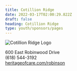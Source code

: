 ```yaml
---
title: Cotillion Ridge
date: 2022-03-17T02:00:29.822Z
draft: false
heading: Cotillion Ridge
type: youth/sponsors/pages
---
```

![Cotillion Ridge Logo](https://res.cloudinary.com/robinson-soccer/image/upload/v1647439244/Youth/Sponsors/cotillion_ridge_ch7g9t.png)

600 East Robinwood Drive\
(618) 544-3192\
[heritageofcare.com/robinson](https://www.heritageofcare.com/robinson)